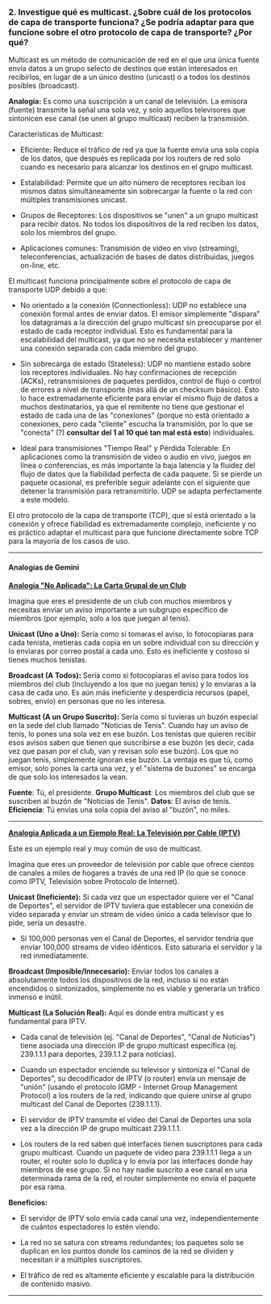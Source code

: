 ### 2. Investigue qué es multicast. ¿Sobre cuál de los protocolos de capa de transporte funciona? ¿Se podría adaptar para que funcione sobre el otro protocolo de capa de  transporte? ¿Por qué?

Multicast es un método de comunicación de red en el que una única fuente envía datos a un grupo selecto de destinos que están interesados en recibirlos, en lugar de a un único destino (unicast) o a todos los destinos posibles (broadcast).

**Analogía:** Es como una suscripción a un canal de televisión. La emisora (fuente) transmite la señal una sola vez, y solo aquellos televisores que sintonicen ese canal (se unen al grupo multicast) reciben la transmisión.

Características de Multicast:

- Eficiente: Reduce el tráfico de red ya que la fuente envía una sola copia de los datos, que después es replicada por los routers de red solo cuando es necesario para alcanzar los destinos en el grupo multicast.

- Estalabilidad: Permite que un alto número de receptores reciban los mismos datos simultáneamente sin sobrecargar la fuente o la red con múltiples transmisiones unicast.

- Grupos de Receptores: Los dispositivos se "unen" a un grupo multicast para recibir datos. No todos los dispositivos de la red reciben los datos, solo los miembros del grupo.

- Aplicaciones comunes: Transmisión de video en vivo (streaming), teleconferencias, actualización de bases de datos distribuidas, juegos on-line, etc.

El multicast funciona principalmente sobre el protocolo de capa de transporte UDP debido a que:

- No orientado a la conexión (Connectionless): UDP no establece una conexión formal antes de enviar datos. El emisor simplemente "dispara" los datagramas a la dirección del grupo multicast sin preocuparse por el estado de cada receptor individual. Esto es fundamental para la escalabilidad del multicast, ya que no se necesita establecer y mantener una conexión separada con cada miembro del grupo.

- Sin sobrecarga de estado (Stateless): UDP no mantiene estado sobre los receptores individuales. No hay confirmaciones de recepción (ACKs), retransmisiones de paquetes perdidos, control de flujo o control de errores a nivel de transporte (más allá de un checksum básico). Esto lo hace extremadamente eficiente para enviar el mismo flujo de datos a muchos destinatarios, ya que el remitente no tiene que gestionar el estado de cada una de las "conexiones" (porque no está orientado a conexiones, pero cada "cliente" escucha la transmisión, por lo que se "conecta" (?) **consultar del 1 al 10 qué tan mal está esto**) individuales.

- Ideal para transmisiones "Tiempo Real" y Pérdida Tolerable: En aplicaciones como la transmisión de video o audio en vivo, juegos en línea o conferencias, es más importante la baja latencia y la fluidez del flujo de datos que la fiabilidad perfecta de cada paquete. Si se pierde un paquete ocasional, es preferible seguir adelante con el siguiente que detener la transmisión para retransmitirlo. UDP se adapta perfectamente a este modelo.

El otro protocolo de la capa de transporte (TCP), que sí está orientado a la conexión y ofrece fiabilidad es extremadamente complejo, ineficiente y no es práctico adaptar el multicast para que funcione directamente sobre TCP para la mayoría de los casos de uso.

<hr>

#### Analogías de Gemini

<u>**Analogía "No Aplicada": La Carta Grupal de un Club**</u>

Imagina que eres el presidente de un club con muchos miembros y necesitas enviar un aviso importante a un subgrupo específico de miembros (por ejemplo, solo a los que juegan al tenis).

**Unicast (Uno a Uno):** Sería como si tomaras el aviso, lo fotocopiaras para cada tenista, metieras cada copia en un sobre individual con su dirección y lo enviaras por correo postal a cada uno. Esto es ineficiente y costoso si tienes muchos tenistas.

**Broadcast (A Todos):** Sería como si fotocopiaras el aviso para todos los miembros del club (incluyendo a los que no juegan tenis) y lo enviaras a la casa de cada uno. Es aún más ineficiente y desperdicia recursos (papel, sobres, envío) en personas que no les interesa.

**Multicast (A un Grupo Suscrito):** Sería como si tuvieras un buzón especial en la sede del club llamado "Noticias de Tenis". Cuando hay un aviso de tenis, lo pones una sola vez en ese buzón. Los tenistas que quieren recibir esos avisos saben que tienen que suscribirse a ese buzón (es decir, cada vez que pasan por el club, van y revisan solo ese buzón). Los que no juegan tenis, simplemente ignoran ese buzón. La ventaja es que tú, como emisor, solo pones la carta una vez, y el "sistema de buzones" se encarga de que solo los interesados la vean.

**Fuente**: Tú, el presidente.
**Grupo Multicast**: Los miembros del club que se suscriben al buzón de "Noticias de Tenis".
**Datos**: El aviso de tenis.
**Eficiencia**: Tú envías una sola copia del aviso al "buzón", no miles.

<hr>

<u>**Analogía Aplicada a un Ejemplo Real: La Televisión por Cable (IPTV)**</u>

Este es un ejemplo real y muy común de uso de multicast.

Imagina que eres un proveedor de televisión por cable que ofrece cientos de canales a miles de hogares a través de una red IP (lo que se conoce como IPTV, Televisión sobre Protocolo de Internet).

**Unicast (Ineficiente):** Si cada vez que un espectador quiere ver el "Canal de Deportes", el servidor de IPTV tuviera que establecer una conexión de video separada y enviar un stream de video único a cada televisor que lo pide, sería un desastre.

- Si 100,000 personas ven el Canal de Deportes, el servidor tendría que enviar 100,000 streams de video idénticos. Esto saturaría el servidor y la red inmediatamente.

**Broadcast (Imposible/Innecesario):** Enviar todos los canales a absolutamente todos los dispositivos de la red, incluso si no están encendidos o sintonizados, simplemente no es viable y generaría un tráfico inmenso e inútil.

**Multicast (La Solución Real):** Aquí es donde entra multicast y es fundamental para IPTV.

- Cada canal de televisión (ej. "Canal de Deportes", "Canal de Noticias") tiene asociada una dirección IP de grupo multicast específica (ej. 239.1.1.1 para deportes, 239.1.1.2 para noticias).

- Cuando un espectador enciende su televisor y sintoniza el "Canal de Deportes", su decodificador de IPTV (o router) envía un mensaje de "unión" (usando el protocolo IGMP - Internet Group Management Protocol) a los routers de la red, indicando que quiere unirse al grupo multicast del Canal de Deportes (239.1.1.1).

- El servidor de IPTV transmite el video del Canal de Deportes una sola vez a la dirección IP de grupo multicast 239.1.1.1.

- Los routers de la red saben qué interfaces tienen suscriptores para cada grupo multicast. Cuando un paquete de video para 239.1.1.1 llega a un router, el router solo lo duplica y lo envía por las interfaces donde hay miembros de ese grupo. Si no hay nadie suscrito a ese canal en una determinada rama de la red, el router simplemente no envía el paquete por esa rama.

**Beneficios:**

- El servidor de IPTV solo envía cada canal una vez, independientemente de cuántos espectadores lo estén viendo.

- La red no se satura con streams redundantes; los paquetes solo se duplican en los puntos donde los caminos de la red se dividen y necesitan ir a múltiples suscriptores.

- El tráfico de red es altamente eficiente y escalable para la distribución de contenido masivo.

<hr>